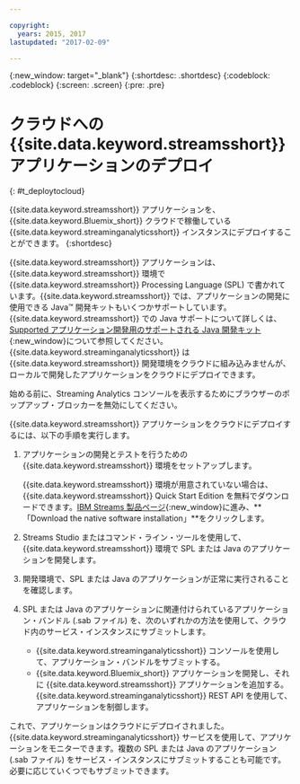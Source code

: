 ```yaml
---

copyright:
  years: 2015, 2017
lastupdated: "2017-02-09"

---
```


<!-- Attribute definitions --> 
{:new_window: target="_blank"}
{:shortdesc: .shortdesc}
{:codeblock: .codeblock}
{:screen: .screen}
{:pre: .pre}

# クラウドへの {{site.data.keyword.streamsshort}} アプリケーションのデプロイ
{: #t_deploytocloud}

{{site.data.keyword.streamsshort}} アプリケーションを、{{site.data.keyword.Bluemix_short}} クラウドで稼働している {{site.data.keyword.streaminganalyticsshort}} インスタンスにデプロイすることができます。
{:shortdesc}

{{site.data.keyword.streamsshort}} アプリケーションは、{{site.data.keyword.streamsshort}} 環境で {{site.data.keyword.streamsshort}} Processing Language (SPL) で書かれています。{{site.data.keyword.streamsshort}} では、アプリケーションの開発に使用できる Java™ 開発キットもいくつかサポートしています。 {{site.data.keyword.streamsshort}} での Java サポートについて詳しくは、[Supported アプリケーション開発用のサポートされる Java 開発キット](https://www.ibm.com/support/knowledgecenter/en/SSCRJU_4.2.0/com.ibm.streams.install.doc/doc/ibminfospherestreams-install-prerequisites-java-supported-sdks.html){:new_window}について参照してください。
{{site.data.keyword.streaminganalyticsshort}} は {{site.data.keyword.streamsshort}} 開発環境をクラウドに組み込みませんが、ローカルで開発したアプリケーションをクラウドにデプロイできます。

始める前に、Streaming Analytics コンソールを表示するためにブラウザーのポップアップ・ブロッカーを無効にしてください。

{{site.data.keyword.streamsshort}} アプリケーションをクラウドにデプロイするには、以下の手順を実行します。

1. アプリケーションの開発とテストを行うための {{site.data.keyword.streamsshort}} 環境をセットアップします。 

	{{site.data.keyword.streamsshort}} 環境が用意されていない場合は、{{site.data.keyword.streamsshort}} Quick Start Edition を無料でダウンロードできます。[IBM Streams 製品ページ](http://www.ibm.com/analytics/us/en/technology/stream-computing/){:new_window}に進み、**「Download the native software installation」**をクリックします。

2. Streams Studio またはコマンド・ライン・ツールを使用して、{{site.data.keyword.streamsshort}} 環境で SPL または Java のアプリケーションを開発します。
3. 開発環境で、SPL または Java のアプリケーションが正常に実行されることを確認します。
4. SPL または Java のアプリケーションに関連付けられているアプリケーション・バンドル (.sab ファイル) を、次のいずれかの方法を使用して、クラウド内のサービス・インスタンスにサブミットします。
	* {{site.data.keyword.streaminganalyticsshort}} コンソールを使用して、アプリケーション・バンドルをサブミットする。
    * {{site.data.keyword.Bluemix_short}} アプリケーションを開発し、それに {{site.data.keyword.streamsshort}} アプリケーションを追加する。
{{site.data.keyword.streaminganalyticsshort}} REST API を使用して、アプリケーションを制御します。

これで、アプリケーションはクラウドにデプロイされました。{{site.data.keyword.streaminganalyticsshort}} サービスを使用して、アプリケーションをモニターできます。複数の SPL または Java のアプリケーション (.sab ファイル) をサービス・インスタンスにサブミットすることも可能です。必要に応じていくつでもサブミットできます。
